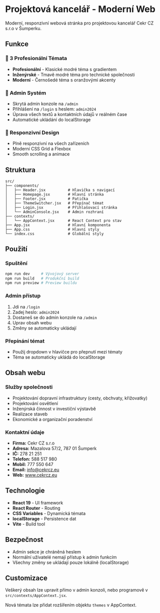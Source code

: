 # Projektová kancelář - Moderní Web

Moderní, responzivní webová stránka pro projektovou kancelář Cekr CZ s.r.o v Šumperku.

## Funkce

### 🎨 3 Profesionální Témata
- **Profesionální** - Klasické modré téma s gradientem
- **Inženýrské** - Tmavě modré téma pro technické společnosti
- **Moderní** - Černošedé téma s oranžovými akcenty

### 🔐 Admin Systém
- Skrytá admin konzole na `/admin`
- Přihlášení na `/login` s heslem: `admin2024`
- Úprava všech textů a kontaktních údajů v reálném čase
- Automatické ukládání do localStorage

### 📱 Responzivní Design
- Plně responzivní na všech zařízeních
- Moderní CSS Grid a Flexbox
- Smooth scrolling a animace

## Struktura

```
src/
├── components/
│   ├── Header.jsx          # Hlavička s navigací
│   ├── Homepage.jsx        # Hlavní stránka
│   ├── Footer.jsx          # Patička
│   ├── ThemeSwitcher.jsx   # Přepínač témat
│   ├── Login.jsx           # Přihlašovací stránka
│   └── AdminConsole.jsx    # Admin rozhraní
├── contexts/
│   └── AppContext.jsx      # React Context pro stav
├── App.jsx                 # Hlavní komponenta
├── App.css                 # Hlavní styly
└── index.css               # Globální styly
```

## Použití

### Spuštění
```bash
npm run dev     # Vývojový server
npm run build   # Produkční build
npm run preview # Preview buildu
```

### Admin přístup
1. Jdi na `/login`
2. Zadej heslo: `admin2024`
3. Dostaneš se do admin konzole na `/admin`
4. Uprav obsah webu
5. Změny se automaticky ukládají

### Přepínání témat
- Použij dropdown v hlavičce pro přepnutí mezi tématy
- Téma se automaticky ukládá do localStorage

## Obsah webu

### Služby společnosti
- Projektování dopravní infrastruktury (cesty, obchvaty, křižovatky)
- Projektování osvětlení
- Inženýrská činnost v investiční výstavbě
- Realizace staveb
- Ekonomické a organizační poradenství

### Kontaktní údaje
- **Firma:** Cekr CZ s.r.o
- **Adresa:** Mazalova 57/2, 787 01 Šumperk
- **IČ:** 278 21 251
- **Telefon:** 588 517 980
- **Mobil:** 777 550 647
- **Email:** info@cekrcz.eu
- **Web:** www.cekrcz.eu

## Technologie

- **React 19** - UI framework
- **React Router** - Routing
- **CSS Variables** - Dynamická témata
- **localStorage** - Persistence dat
- **Vite** - Build tool

## Bezpečnost

- Admin sekce je chráněná heslem
- Normální uživatelé nemají přístup k admin funkcím
- Všechny změny se ukládají pouze lokálně (localStorage)

## Customizace

Veškerý obsah lze upravit přímo v admin konzoli, nebo programově v `src/contexts/AppContext.jsx`.

Nová témata lze přidat rozšířením objektu `themes` v AppContext.